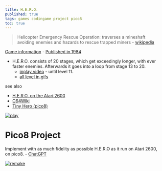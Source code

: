 ```yaml
---
title: H.E.R.O.
published: true
tags: games codingame project pico8
toc: true
---
```

> Helicopter Emergency Rescue Operation: traverses a mineshaft avoiding enemies and hazards to rescue trapped miners - [wikipedia](https://en.wikipedia.org/wiki/H.E.R.O._(video_game)) 

<link rel="shortcut icon" href="https://images-eu.ssl-images-amazon.com/images/I/71Lqot%2BuFqL._AC_UL160_SR160,160_.jpg" type="image/x-icon" />

[Game information](http://www.hardcoregaming101.net/hero/) - [Published in 1984](https://www.youtube.com/shorts/V9TvHkxKCZ4)  
- H.E.R.O. consists of 20 stages, which get exceedingly longer, with ever faster enemies. Afterwards it goes into a loop from stage 13 to 20.
	- [inplay video](https://www.youtube.com/watch?v=kJyJ8Y9CiZE) - until level 11.
    - [all level in gifs](https://gamefaqs.gamespot.com/c64/572657-hero/faqs)

see also
- [H.E.R.O. on the Atari 2600](https://www.youtube.com/shorts/eps_mrkCHWY)
- [C64Wiki](https://www.c64-wiki.com/wiki/H.E.R.O._Helicopter_Emergency_Rescue_Operation)
- [Tiny Hero (pico8)](https://www.lexaloffle.com/bbs/?tid=43336)

[![play](https://upload.wikimedia.org/wikipedia/en/9/9e/Hero-Atari2600-gameplay.gif)](https://en.wikipedia.org/wiki/H.E.R.O._(video_game))

# Pico8 Project

Implement with as much fidelity as possible H.E.R.O as it run on Atari 2600, on pico8. - [ChatGPT](https://chatgpt.com/share/68b44c12-0a5c-800d-a3da-c724b1558c63)

[![remake](https://kollektivet.nu/hero/images/hero.gif)](https://kollektivet.nu/hero/)
